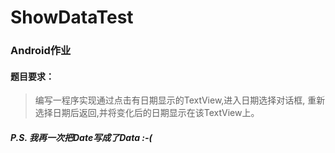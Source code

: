 # ShowDataTest

### Android作业
#### 题目要求：
> 编写一程序实现通过点击有日期显示的TextView,进入日期选择对话框,
重新选择日期后返回,并将变化后的日期显示在该TextView上。

##### P.S. 我再一次把Date写成了Data  :-(
